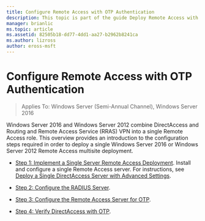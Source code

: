 ```yaml
---
title: Configure Remote Access with OTP Authentication
description: This topic is part of the guide Deploy Remote Access with OTP Authentication in Windows Server 2016.
manager: brianlic
ms.topic: article
ms.assetid: 82505b18-dd77-4dd1-aa27-b2962b8241ca
ms.author: lizross
author: eross-msft
---
```

# Configure Remote Access with OTP Authentication

>Applies To: Windows Server (Semi-Annual Channel), Windows Server 2016

 Windows Server 2016 and Windows Server 2012 combine DirectAccess and Routing and Remote Access Service (RRAS) VPN into a single Remote Access role. This overview provides an introduction to the configuration steps required in order to deploy a single  Windows Server 2016 or  Windows Server 2012  Remote Access multisite deployment.


- [Step 1: Implement a Single Server Remote Access Deployment](../../multisite/configure/Step-1-Implement-a-Single-Server-Remote-Access-Deployment.md). Install and configure a single Remote Access server. For instructions, see [Deploy a Single DirectAccess Server with Advanced Settings](../../../directaccess/single-server-advanced/deploy-a-single-directaccess-server-with-advanced-settings.md).

- [Step 2: Configure the RADIUS Server](Step-2-Configure-the-RADIUS-Server.md).

- [Step 3: Configure the Remote Access Server for OTP](Step-3-Configure-the-Remote-Access-Server-for-OTP.md).

- [Step 4: Verify DirectAccess with OTP](Step-4-Verify-DirectAccess-with-OTP.md).

